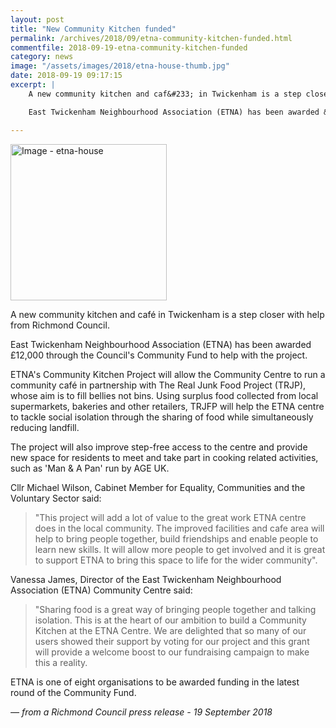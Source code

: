 ```yaml
---
layout: post
title: "New Community Kitchen funded"
permalink: /archives/2018/09/etna-community-kitchen-funded.html
commentfile: 2018-09-19-etna-community-kitchen-funded
category: news
image: "/assets/images/2018/etna-house-thumb.jpg"
date: 2018-09-19 09:17:15
excerpt: |
    A new community kitchen and caf&#233; in Twickenham is a step closer with help from Richmond Council.

    East Twickenham Neighbourhood Association (ETNA) has been awarded &pound;12,000 through the Council's Community Fund to help with the project.

---
```


<a href="/assets/images/2018/etna-house.jpg" title="Click for a larger image"><img src="/assets/images/2018/etna-house-thumb.jpg" width="250" alt="Image - etna-house"  class="photo right"/></a>

A new community kitchen and caf&#233; in Twickenham is a step closer with help from Richmond Council.

East Twickenham Neighbourhood Association (ETNA) has been awarded &pound;12,000 through the Council's Community Fund to help with the project.

ETNA's Community Kitchen Project will allow the Community Centre to run a community caf&#233; in partnership with The Real Junk Food Project (TRJP), whose aim is to fill bellies not bins.  Using surplus food collected from local supermarkets, bakeries and other retailers, TRJFP will help the ETNA centre to tackle social isolation through the sharing of food while simultaneously reducing landfill.

The project will also improve step-free access to the centre and provide new space for residents to meet and take part in cooking related activities, such as 'Man & A Pan' run by AGE UK.

Cllr Michael Wilson, Cabinet Member for Equality, Communities and the Voluntary Sector said:

> "This project will add a lot of value to the great work ETNA centre does in the local community. The improved facilities and cafe area will help to bring people together, build friendships and enable people to learn new skills. It will allow more people to get involved and it is great to support ETNA to bring this space to life for the wider community".


Vanessa James, Director of the East Twickenham Neighbourhood Association (ETNA) Community Centre said:

> "Sharing food is a great way of bringing people together and talking isolation.  This is at the heart of our ambition to build a Community Kitchen at the ETNA Centre.  We are delighted that so many of our users showed their support by voting for our project and this grant will provide a welcome boost to our fundraising campaign to make this a reality.


ETNA is one of eight organisations to be awarded funding in the latest round of the Community Fund.

<cite>&mdash; from a Richmond Council press release - 19 September 2018</cite>
